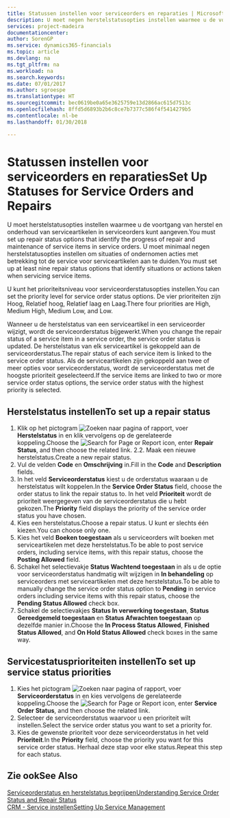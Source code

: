 ```yaml
---
title: Statussen instellen voor serviceorders en reparaties | Microsoft Docs
description: U moet negen herstelstatusopties instellen waarmee u de voortgang van herstel en onderhoud van serviceartikelen in serviceorders kunt aangeven.
services: project-madeira
documentationcenter: 
author: SorenGP
ms.service: dynamics365-financials
ms.topic: article
ms.devlang: na
ms.tgt_pltfrm: na
ms.workload: na
ms.search.keywords: 
ms.date: 07/01/2017
ms.author: sgroespe
ms.translationtype: HT
ms.sourcegitcommit: bec0619be0a65e3625759e13d2866ac615d7513c
ms.openlocfilehash: 8ffd5d6893b2b6c8ce7b7377c586f4f5414279b5
ms.contentlocale: nl-be
ms.lasthandoff: 01/30/2018

---
```

# <a name="set-up-statuses-for-service-orders-and-repairs"></a><span data-ttu-id="46cba-103">Statussen instellen voor serviceorders en reparaties</span><span class="sxs-lookup"><span data-stu-id="46cba-103">Set Up Statuses for Service Orders and Repairs</span></span>
<span data-ttu-id="46cba-104">U moet herstelstatusopties instellen waarmee u de voortgang van herstel en onderhoud van serviceartikelen in serviceorders kunt aangeven.</span><span class="sxs-lookup"><span data-stu-id="46cba-104">You must set up repair status options that identify the progress of repair and maintenance of service items in service orders.</span></span> <span data-ttu-id="46cba-105">U moet minimaal negen herstelstatusopties instellen om situaties of ondernomen acties met betrekking tot de service voor serviceartikelen aan te duiden.</span><span class="sxs-lookup"><span data-stu-id="46cba-105">You must set up at least nine repair status options that identify situations or actions taken when servicing service items.</span></span>  

<span data-ttu-id="46cba-106">U kunt het prioriteitsniveau voor serviceorderstatusopties instellen.</span><span class="sxs-lookup"><span data-stu-id="46cba-106">You can set the priority level for service order status options.</span></span> <span data-ttu-id="46cba-107">De vier prioriteiten zijn Hoog, Relatief hoog, Relatief laag en Laag.</span><span class="sxs-lookup"><span data-stu-id="46cba-107">There four priorities are High, Medium High, Medium Low, and Low.</span></span>  
  
<span data-ttu-id="46cba-108">Wanneer u de herstelstatus van een serviceartikel in een serviceorder wijzigt, wordt de serviceorderstatus bijgewerkt.</span><span class="sxs-lookup"><span data-stu-id="46cba-108">When you change the repair status of a service item in a service order, the service order status is updated.</span></span> <span data-ttu-id="46cba-109">De herstelstatus van elk serviceartikel is gekoppeld aan de serviceorderstatus.</span><span class="sxs-lookup"><span data-stu-id="46cba-109">The repair status of each service item is linked to the service order status.</span></span> <span data-ttu-id="46cba-110">Als de serviceartikelen zijn gekoppeld aan twee of meer opties voor serviceorderstatus, wordt de serviceorderstatus met de hoogste prioriteit geselecteerd.</span><span class="sxs-lookup"><span data-stu-id="46cba-110">If the service items are linked to two or more service order status options, the service order status with the highest priority is selected.</span></span>  

## <a name="to-set-up-a-repair-status"></a><span data-ttu-id="46cba-111">Herstelstatus instellen</span><span class="sxs-lookup"><span data-stu-id="46cba-111">To set up a repair status</span></span>  
1. <span data-ttu-id="46cba-112">Klik op het pictogram ![Zoeken naar pagina of rapport](media/ui-search/search_small.png "pictogram Zoeken naar pagina of rapport"), voer **Herstelstatus** in en klik vervolgens op de gerelateerde koppeling.</span><span class="sxs-lookup"><span data-stu-id="46cba-112">Choose the ![Search for Page or Report](media/ui-search/search_small.png "Search for Page or Report icon") icon, enter **Repair Status**, and then choose the related link.</span></span> <span data-ttu-id="46cba-113">2.</span><span class="sxs-lookup"><span data-stu-id="46cba-113">2.</span></span> <span data-ttu-id="46cba-114">Maak een nieuwe herstelstatus.</span><span class="sxs-lookup"><span data-stu-id="46cba-114">Create a new repair status.</span></span>  
3. <span data-ttu-id="46cba-115">Vul de velden **Code** en **Omschrijving** in.</span><span class="sxs-lookup"><span data-stu-id="46cba-115">Fill in the **Code** and **Description** fields.</span></span>  
4. <span data-ttu-id="46cba-116">In het veld **Serviceorderstatus** kiest u de orderstatus waaraan u de herstelstatus wilt koppelen.</span><span class="sxs-lookup"><span data-stu-id="46cba-116">In the **Service Order Status** field, choose the order status to link the repair status to.</span></span> <span data-ttu-id="46cba-117">In het veld **Prioriteit** wordt de prioriteit weergegeven van de serviceorderstatus die u hebt gekozen.</span><span class="sxs-lookup"><span data-stu-id="46cba-117">The **Priority** field displays the priority of the service order status you have chosen.</span></span>  
5. <span data-ttu-id="46cba-118">Kies een herstelstatus.</span><span class="sxs-lookup"><span data-stu-id="46cba-118">Choose a repair status.</span></span> <span data-ttu-id="46cba-119">U kunt er slechts één kiezen.</span><span class="sxs-lookup"><span data-stu-id="46cba-119">You can choose only one.</span></span>  
6. <span data-ttu-id="46cba-120">Kies het veld **Boeken toegestaan** als u serviceorders wilt boeken met serviceartikelen met deze herstelstatus.</span><span class="sxs-lookup"><span data-stu-id="46cba-120">To be able to post service orders, including service items, with this repair status, choose the **Posting Allowed** field.</span></span>  
7. <span data-ttu-id="46cba-121">Schakel het selectievakje **Status Wachtend toegestaan** in als u de optie voor serviceorderstatus handmatig wilt wijzigen in **In behandeling** op serviceorders met serviceartikelen met deze herstelstatus.</span><span class="sxs-lookup"><span data-stu-id="46cba-121">To be able to manually change the service order status option to **Pending** in service orders including service items with this repair status, choose the **Pending Status Allowed** check box.</span></span>  
8. <span data-ttu-id="46cba-122">Schakel de selectievakjes **Status In verwerking toegestaan**, **Status Gereedgemeld toegestaan** en **Status Afwachten toegestaan** op dezelfde manier in.</span><span class="sxs-lookup"><span data-stu-id="46cba-122">Choose the **In Process Status Allowed**, **Finished Status Allowed**, and **On Hold Status Allowed** check boxes in the same way.</span></span>
  
## <a name="to-set-up-service-status-priorities"></a><span data-ttu-id="46cba-123">Servicestatusprioriteiten instellen</span><span class="sxs-lookup"><span data-stu-id="46cba-123">To set up service status priorities</span></span>  
1. <span data-ttu-id="46cba-124">Kies het pictogram ![Zoeken naar pagina of rapport](media/ui-search/search_small.png "pictogram Zoeken naar pagina of rapport"), voer **Serviceorderstatus** in en kies vervolgens de gerelateerde koppeling.</span><span class="sxs-lookup"><span data-stu-id="46cba-124">Choose the ![Search for Page or Report](media/ui-search/search_small.png "Search for Page or Report icon") icon, enter **Service Order Status**, and then choose the related link.</span></span>  
2. <span data-ttu-id="46cba-125">Selecteer de serviceorderstatus waarvoor u een prioriteit wilt instellen.</span><span class="sxs-lookup"><span data-stu-id="46cba-125">Select the service order status you want to set a priority for.</span></span>  
3. <span data-ttu-id="46cba-126">Kies de gewenste prioriteit voor deze serviceorderstatus in het veld **Prioriteit**.</span><span class="sxs-lookup"><span data-stu-id="46cba-126">In the **Priority** field, choose the priority you want for this service order status.</span></span> <span data-ttu-id="46cba-127">Herhaal deze stap voor elke status.</span><span class="sxs-lookup"><span data-stu-id="46cba-127">Repeat this step for each status.</span></span>  
  
## <a name="see-also"></a><span data-ttu-id="46cba-128">Zie ook</span><span class="sxs-lookup"><span data-stu-id="46cba-128">See Also</span></span>  
[<span data-ttu-id="46cba-129">Serviceorderstatus en herstelstatus begrijpen</span><span class="sxs-lookup"><span data-stu-id="46cba-129">Understanding Service Order Status and Repair Status</span></span>]()  
[<span data-ttu-id="46cba-130">CRM - Service instellen</span><span class="sxs-lookup"><span data-stu-id="46cba-130">Setting Up Service Management</span></span>](service-setup-service.md)  

